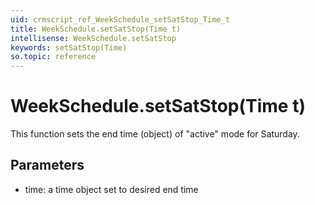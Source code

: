 ```yaml
---
uid: crmscript_ref_WeekSchedule_setSatStop_Time_t
title: WeekSchedule.setSatStop(Time t)
intellisense: WeekSchedule.setSatStop
keywords: setSatStop(Time)
so.topic: reference
---
```


# WeekSchedule.setSatStop(Time t)

This function sets the end time (object) of "active" mode for Saturday.

## Parameters

* time: a time object set to desired end time

